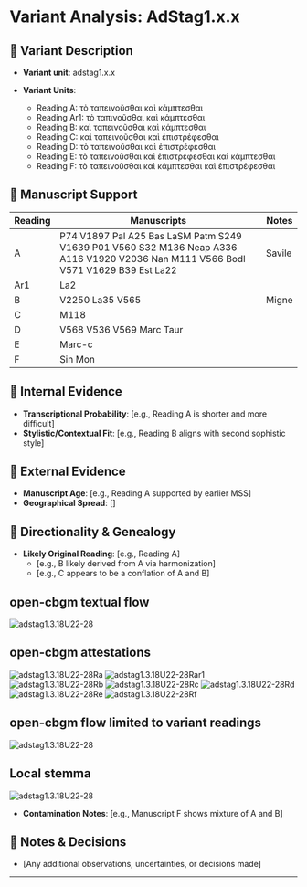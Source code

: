 # Variant Analysis: AdStag1.x.x

## 📌 Variant Description
- **Variant unit**: adstag1.x.x

- **Variant Units**: 
  - Reading A: τὸ ταπεινοῦσθαι καὶ κάμπτεσθαι
  - Reading Ar1: τὸ ταπινοῦσθαι καὶ κάμπτεσθαι
  - Reading B: καὶ ταπεινοῦσθαι καὶ κάμπτεσθαι
  - Reading C: καὶ ταπεινοῦσθαι καὶ ἐπιστρέφεσθαι
  - Reading D: τὸ ταπεινοῦσθαι καὶ ἐπιστρέφεσθαι
  - Reading E: τὸ ταπεινοῦσθαι καὶ ἐπιστρέφεσθαι καὶ κάμπτεσθαι
  - Reading F: τὸ ταπεινοῦσθαι καὶ κάμπτεσθαι καὶ ἐπιστρέφεσθαι

## 🧬 Manuscript Support
| Reading | Manuscripts | Notes |
|--------|-------------|-------|
| A      | P74 V1897 Pal A25 Bas LaSM Patm S249 V1639 P01 V560 S32 M136 Neap A336 A116 V1920 V2036 Nan M111 V566 Bodl V571 V1629 B39 Est La22 | Savile |
| Ar1      |  La2  |  |
| B | V2250 La35 V565 | Migne|
| C      |  M118      |  |
| D      |  V568 V536 V569 Marc Taur  |  |
| E      |  Marc-c |  |
| F      |  Sin Mon     |  |

## 🧠 Internal Evidence
- **Transcriptional Probability**: [e.g., Reading A is shorter and more difficult]
- **Stylistic/Contextual Fit**: [e.g., Reading B aligns with second sophistic style]

## 🧭 External Evidence
- **Manuscript Age**: [e.g., Reading A supported by earlier MSS]
- **Geographical Spread**: []

## 🔄 Directionality & Genealogy
- **Likely Original Reading**: [e.g., Reading A]
  - [e.g., B likely derived from A via harmonization]
  - [e.g., C appears to be a conflation of A and B]
## open-cbgm textual flow ##
![adstag1.3.18U22-28](flow/adstag1.3.18U22-28-textual-flow.svg "adstag1.3.18U22-28")
## open-cbgm attestations ##
![adstag1.3.18U22-28Ra](attestations/adstag1.3.18U22-28Ra-coherence-attestations.svg "adstag1.3.18U22-28Ra")
![adstag1.3.18U22-28Rar1](attestations/adstag1.3.18U22-28Rar1-coherence-attestations.svg "adstag1.3.18U22-28Rar1")
![adstag1.3.18U22-28Rb](attestations/adstag1.3.18U22-28Rb-coherence-attestations.svg "adstag1.3.18U22-28Rb")
![adstag1.3.18U22-28Rc](attestations/adstag1.3.18U22-28Rc-coherence-attestations.svg "adstag1.3.18U22-28Rc")
![adstag1.3.18U22-28Rd](attestations/adstag1.3.18U22-28Rd-coherence-attestations.svg "adstag1.3.18U22-28Rd")
![adstag1.3.18U22-28Re](attestations/adstag1.3.18U22-28Re-coherence-attestations.svg "adstag1.3.18U22-28Re")
![adstag1.3.18U22-28Rf](attestations/adstag1.3.18U22-28Rf-coherence-attestations.svg "adstag1.3.18U22-28Rf")
## open-cbgm flow limited to variant readings ##
![adstag1.3.18U22-28](variants/adstag1.3.18U22-28-coherence-variants.svg "adstag1.3.18U22-28")
## Local stemma ##
![adstag1.3.18U22-28](local/adstag1.3.18U22-28-local-stemma.svg "adstag1.3.18U22-28")

- **Contamination Notes**: [e.g., Manuscript F shows mixture of A and B]

## 📝 Notes & Decisions
- [Any additional observations, uncertainties, or decisions made]

---